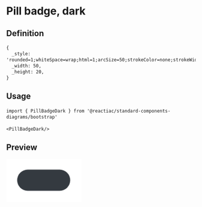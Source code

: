 # Pill badge, dark

## Definition

```
{
  _style: 'rounded=1;whiteSpace=wrap;html=1;arcSize=50;strokeColor=none;strokeWidth=1;fillColor=#343A40;fontColor=#ffffff;whiteSpace=wrap;align=left;verticalAlign=middle;spacingLeft=0;fontStyle=1;fontSize=14;spacing=10;',
  _width: 50,
  _height: 20,
}
```

## Usage

```
import { PillBadgeDark } from '@reactiac/standard-components-diagrams/bootstrap'

<PillBadgeDark/>
```

## Preview

<img src="./pill-badge-dark.png" width="200"/>

